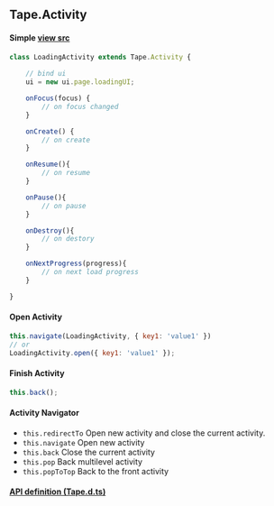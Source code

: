 ## Tape.Activity

#### Simple [view src](../examples/demo)
```js
class LoadingActivity extends Tape.Activity {
    
    // bind ui
    ui = new ui.page.loadingUI;

    onFocus(focus) {
        // on focus changed
    }

    onCreate() {
        // on create
    }

    onResume(){
        // on resume
    }

    onPause(){
        // on pause
    }

    onDestroy(){
        // on destory
    }

    onNextProgress(progress){
        // on next load progress
    }

}

```

#### Open Activity 
```js
this.navigate(LoadingActivity, { key1: 'value1' })
// or
LoadingActivity.open({ key1: 'value1' });
```

#### Finish Activity 
```js
this.back();
```

#### Activity Navigator
* `this.redirectTo` Open new activity and close the current activity.
* `this.navigate`   Open new activity
* `this.back`       Close the current activity
* `this.pop`        Back multilevel activity
* `this.popToTop`   Back to the front activity


#### [API definition (Tape.d.ts)](../include/tape.d.ts)


